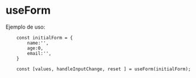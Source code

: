 # useForm

Ejemplo de uso:

```
    const initialForm = {
        name:'',
        age:0,
        email:'',
    }
    
    const [values, handleInputChange, reset ] = useForm(initialForm);

```
